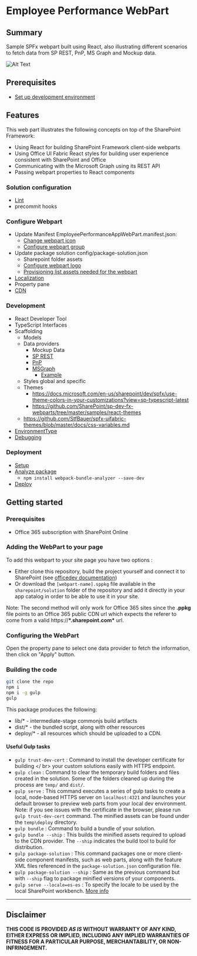 # Employee Performance WebPart

## Summary

Sample SPFx webpart built using React, also illustrating different scenarios to fetch data from SP REST, PnP, MS Graph and Mockup data.

![Alt Text](./EmployeePerformanceApp_Demo.gif)

## Prerequisites

- [Set up development environment](https://docs.microsoft.com/en-us/sharepoint/dev/spfx/set-up-your-development-environment?view=sp-typescript-latest)

## Features

This web part illustrates the following concepts on top of the SharePoint Framework:

- Using React for building SharePoint Framework client-side webparts
- Using Office UI Fabric React styles for building user experience consistent with SharePoint and Office
- Communicating with the Microsoft Graph using its REST API
- Passing webpart properties to React components

### Solution configuration

- [Lint](https://joelfmrodrigues.wordpress.com/2017/12/06/tslint-spfx/)
- precommit hooks

### Configure Webpart

- Update Manifest EmployeePerformanceAppWebPart.manifest.json:
  - [Change webpart icon](https://docs.microsoft.com/en-us/sharepoint/dev/spfx/web-parts/basics/configure-web-part-icon)
  - [Configure webpart group](https://docs.microsoft.com/en-us/sharepoint/dev/spfx/web-parts/guidance/simplify-adding-web-parts-with-preconfigured-entries)
- Update package solution config/package-solution.json
  - Sharepoint folder assets
  - [Configure webpart logo](https://docs.microsoft.com/en-us/sharepoint/dev/spfx/web-parts/basics/notes-on-solution-packaging)
  - [Provisioning list assets needed for the webpart](https://docs.microsoft.com/en-us/sharepoint/dev/spfx/web-parts/get-started/provision-sp-assets-from-package)
- [Localization](https://docs.microsoft.com/en-us/sharepoint/dev/spfx/web-parts/guidance/localize-web-parts?view=sp-typescript-latest)
- Property pane
- [CDN](https://docs.microsoft.com/en-us/sharepoint/dev/spfx/web-parts/get-started/hosting-webpart-from-office-365-cdn)

### Development

- React Developer Tool
- TypeScript Interfaces
- Scaffolding
  - Models
  - Data providers
    - Mockup Data
    - [SP REST](https://docs.microsoft.com/en-us/sharepoint/dev/sp-add-ins/get-to-know-the-sharepoint-rest-service?view=sp-typescript-latest)
    - [PnP](https://pnp.github.io/pnpjs/)
    - [MSGraph](https://docs.microsoft.com/en-us/sharepoint/dev/spfx/use-msgraph)
      - [Example](https://github.com/microsoftgraph/msgraph-training-spfx)
  - Styles global and specific
  - Themes
    - https://docs.microsoft.com/en-us/sharepoint/dev/spfx/use-theme-colors-in-your-customizations?view=sp-typescript-latest
    - https://github.com/SharePoint/sp-dev-fx-webparts/tree/master/samples/react-themes
  - https://github.com/StfBauer/spfx-uifabric-themes/blob/master/docs/css-variables.md
- [EnvironmentType](https://docs.microsoft.com/en-us/javascript/api/sp-core-library/environmenttype?view=sp-typescript-latest)
- [Debugging](https://docs.microsoft.com/en-us/sharepoint/dev/spfx/debug-in-vscode?view=sp-typescript-latest)

### Deployment

- [Setup](https://docs.microsoft.com/en-us/sharepoint/dev/spfx/web-parts/basics/notes-on-solution-packaging?view=sp-typescript-latest)
- [Analyze package](https://docs.microsoft.com/en-us/sharepoint/dev/spfx/toolchain/optimize-builds-for-production?view=sp-typescript-latest)
  - `npm install webpack-bundle-analyzer --save-dev`
- [Deploy](https://docs.microsoft.com/en-us/sharepoint/dev/spfx/web-parts/get-started/serve-your-web-part-in-a-sharepoint-page?view=sp-typescript-latest)

## Getting started

### Prerequisites

- Office 365 subscription with SharePoint Online

### Adding the WebPart to your page

To add this webpart to your site page you have two options :

- Either clone this repository, build the project yourself and connect it to SharePoint (see [officedev documentation](https://dev.office.com/sharepoint/docs/spfx/web-parts/get-started/connect-to-sharepoint))
- Or download the `[webpart-name].sppkg` file available in the `sharepoint/solution` folder of the repository and add it directly in your app catalog in order to be able to use it in your site.

Note: The second method will only work for Office 365 sites since the **.ppkg** file points to an Office 365 public CDN url which expects the referer to come from a valid https://**\*.sharepoint.com\*** url.

### Configuring the WebPart

Open the property pane to select one data provider to fetch the information, then click on "Apply" button.

### Building the code

```bash
git clone the repo
npm i
npm i -g gulp
gulp
```

This package produces the following:

- lib/\* - intermediate-stage commonjs build artifacts
- dist/\* - the bundled script, along with other resources
- deploy/\* - all resources which should be uploaded to a CDN.

#### Useful Gulp tasks

- `gulp trust-dev-cert` : Command to install the developer certificate for building </ br> your custom solutions easily with HTTPS endpoint.
- `gulp clean` : Command to clear the temporary build folders and files created in the solution. Some of the folders cleaned up during the process are `temp/` and `dist/`.
- `gulp serve` : This command executes a series of gulp tasks to create a local, node-based HTTPS server on `localhost:4321` and launches your default browser to preview web parts from your local dev environment. Note: if you see issues with the certificate in the browser, please run `gulp trust-dev-cert` command. The minified assets can be found under the `temp\deploy` directory.
- `gulp bundle` : Command to build a bundle of your solution.
- `gulp bundle --ship` : This builds the minified assets required to upload to the CDN provider. The `--ship` indicates the build tool to build for distribution.
- `gulp package-solution` : This command packages one or more client-side component manifests, such as web parts, along with the feature XML files referenced in the `package-solution.json` configuration file.
- `gulp package-solution --ship` : Same as the previous command but with `--ship` flag to package minified versions of your components.
- `gulp serve --locale=es-es` : To specify the locale to be used by the local SharePoint workbench. [More info](https://docs.microsoft.com/en-us/sharepoint/dev/spfx/web-parts/guidance/localize-web-parts)

---

## Disclaimer

**THIS CODE IS PROVIDED _AS IS_ WITHOUT WARRANTY OF ANY KIND, EITHER EXPRESS OR IMPLIED, INCLUDING ANY IMPLIED WARRANTIES OF FITNESS FOR A PARTICULAR PURPOSE, MERCHANTABILITY, OR NON-INFRINGEMENT.**
